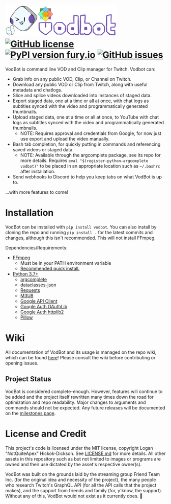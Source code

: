 # <img src="/assets/banner.png" alt="VodBot" height="100" /> [![GitHub license](https://badgen.net/github/license/FriendTeamInc/VodBot)](LICENSE.md) [![PyPI version fury.io](https://badge.fury.io/py/vodbot.svg)](https://pypi.org/project/vodbot/) [![GitHub issues](https://img.shields.io/github/issues/FriendTeamInc/VodBot.svg)](https://gitHub.com/FriendTeamInc/VodBot/issues/)

VodBot is command line VOD and Clip manager for Twitch. Vodbot can:
* Grab info on any public VOD, Clip, or Channel on Twitch.
* Download any public VOD or Clip from Twitch, along with useful metadata and chatlogs.
* Slice and splice videos downloaded into instances of staged data.
* Export staged data, one at a time or all at once, with chat logs as subtitles synced with the video and programmatically generated thumbnails.
* Upload staged data, one at a time or all at once, to YouTube with chat logs as subtitles synced with the video and programmatically generated thumbnails.
	* NOTE: Requires approval and credentials from Google, for now just use export and upload the video manually.
* Bash tab completion, for quickly putting in commands and referencing saved videos or staged data.
    * NOTE: Available through the argcomplete package, see its repo for more details. Requires `eval "$(register-python-argcomplete vodbot)"` to be placed in an appropriate location such as `~/.bashrc` after installation.
* Send webhooks to Discord to help you keep tabs on what VodBot is up to.

...with more features to come!

# Installation
VodBot can be installed with `pip install vodbot`. You can also install by cloning the repo and running `pip install .` for the latest commits and changes, although this isn't recommended. This will not install FFmpeg.

Dependencies/Requirements:
* [FFmpeg](https://ffmpeg.org/)
    * Must be in your PATH environment variable
    * [Recommended quick install.](https://github.com/BtbN/FFmpeg-Builds)
* [Python 3.7+](https://python.org/)
    * [argcomplete](https://pypi.org/project/argcomplete/)
    * [dataclasses-json](https://pypi.org/project/dataclasses-json/)
    * [Requests](https://pypi.org/project/requests/)
    * [M3U8](https://pypi.org/project/m3u8/)
    * [Google API Client](https://pypi.org/project/google-api-python-client/)
    * [Google Auth OAuthLib](https://pypi.org/project/google-auth-oauthlib/)
    * [Google Auth httplib2](https://pypi.org/project/google-auth-httplib2/)
    * [Pillow](https://pypi.org/project/Pillow/)

# Wiki
All documentation of VodBot and its usage is managed on the repo wiki, which can be found [here](https://github.com/FriendTeamInc/VodBot/wiki)! Please consult the wiki before contributing or opening issues.

## Project Status
VodBot is considered complete-enough. However, features will continue to be added and the project itself rewritten many times down the road for optimization and repo readability. Major changes to arguments and commands should not be expected. Any future releases will be documented on the [milestones page](https://github.com/FriendTeamInc/VodBot/milestones).

# License and Credit
This project's code is licensed under the MIT license, copyright Logan "NotQuiteApex" Hickok-Dickson. See [LICENSE.md](LICENSE.md) for more details. All other assets in this repository such as but not limited to images or programs are owned and their use dictated by the asset's respective owner(s).

VodBot was built on the grounds laid by the streaming group Friend Team Inc. (for the original idea and necessity of the project), the many people who research Twitch's GraphQL API (for all the API calls that the project makes), and the support from friends and family (for, y'know, the support). Without any of this, VodBot would not exist as it currently does. 🧡
